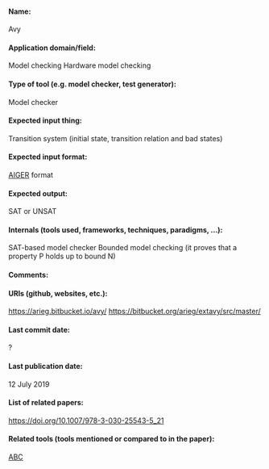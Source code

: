 #### Name:
Avy

#### Application domain/field:
Model checking
Hardware model checking

#### Type of tool (e.g. model checker, test generator):
Model checker

#### Expected input thing:
Transition system (initial state, transition relation and bad states)

#### Expected input format:
[AIGER](../../Formats/AIGER.md) format

#### Expected output:
SAT or UNSAT

#### Internals (tools used, frameworks, techniques, paradigms, ...):
SAT-based model checker
Bounded model checking (it proves that a property P holds up to bound N)

#### Comments:

#### URIs (github, websites, etc.):
https://arieg.bitbucket.io/avy/
https://bitbucket.org/arieg/extavy/src/master/

#### Last commit date:
?

#### Last publication date:
12 July 2019

#### List of related papers:
https://doi.org/10.1007/978-3-030-25543-5_21

#### Related tools (tools mentioned or compared to in the paper):
[ABC](../Frameworks/ABC.md)


